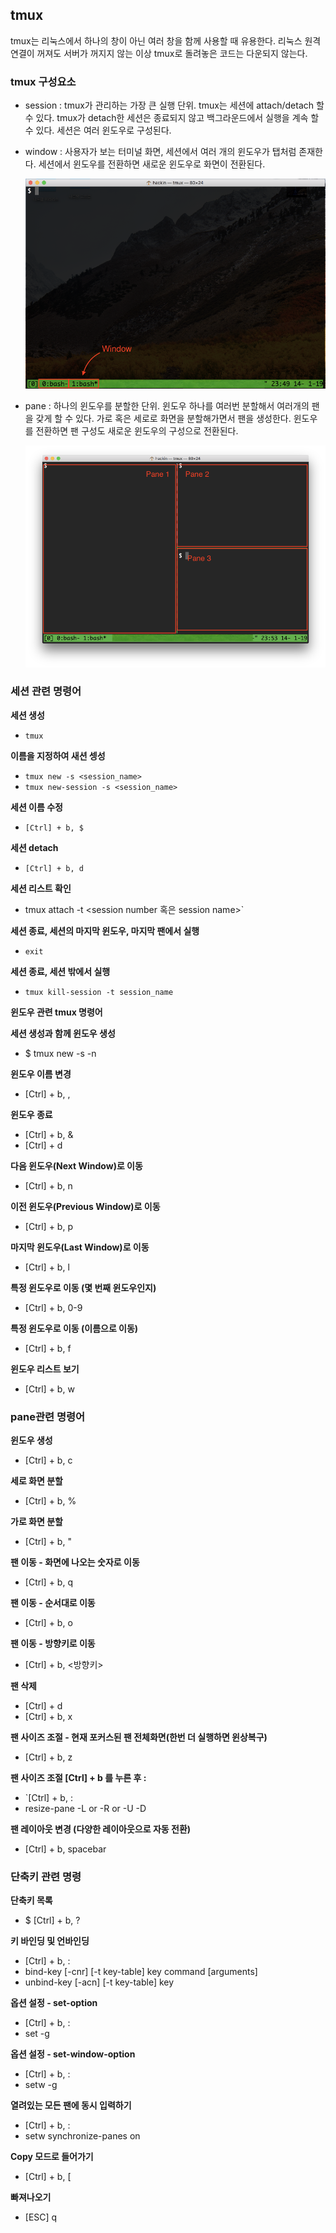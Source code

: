 ## tmux

tmux는 리눅스에서 하나의 창이 아닌 여러 창을 함께 사용할 때 유용한다. 리눅스 원격 연결이 꺼져도 서버가 꺼지지 않는 이상 tmux로 돌려놓은 코드는 다운되지 않는다.



### tmux 구성요소

- session : tmux가 관리하는 가장 큰 실행 단위. tmux는 세션에 attach/detach 할 수 있다. tmux가 detach한 세션은 종료되지 않고 백그라운드에서 실행을 계속 할 수 있다. 세션은 여러 윈도우로 구성된다.

- window : 사용자가 보는 터미널 화면, 세션에서 여러 개의 윈도우가 탭처럼 존재한다. 세션에서 윈도우를 전환하면 새로운 윈도우로 화면이 전환된다.

  ![tmux_window](./img/tmux_01.png)

- pane : 하나의 윈도우를 분할한 단위. 윈도우 하나를 여러번 분할해서 여러개의 팬을 갖게 할 수 있다. 가로 혹은 세로로 화면을 분할해가면서 팬을 생성한다. 윈도우를 전환하면 팬 구성도 새로운 윈도우의 구성으로 전환된다.

  ![tmux_pane](./img/tmux_02.png)



### 세션 관련 명령어

**세션 생성**
- `tmux`

**이름을 지정하여 새션 셍성**
- `tmux new -s <session_name>`
- `tmux new-session -s <session_name>`

**세션 이름 수정**
- `[Ctrl] + b, $`

**세션 detach**
- `[Ctrl] + b, d`

**세션 리스트 확인**
- tmux attach -t <session number 혹은 session name>`

**세션 종료, 세션의 마지막 윈도우, 마지막 팬에서 실행**
- `exit`

**세션 종료, 세션 밖에서 실행**

- `tmux kill-session -t session_name`



**윈도우 관련 tmux 명령어**

**세션 생성과 함께 윈도우 생성**

- $ tmux new -s <session-name> -n <window-name>

**윈도우 이름 변경**

- [Ctrl] + b, ,

**윈도우 종료**

- [Ctrl] + b, &
- [Ctrl] + d

**다음 윈도우(Next Window)로 이동**

- [Ctrl] + b, n

**이전 윈도우(Previous Window)로 이동**

- [Ctrl] + b, p

**마지막 윈도우(Last Window)로 이동**

- [Ctrl] + b, l

**특정 윈도우로 이동 (몇 번째 윈도우인지)**

- [Ctrl] + b, 0-9

**특정 윈도우로 이동 (이름으로 이동)**

- [Ctrl] + b, f

**윈도우 리스트 보기**

- [Ctrl] + b, w



### pane관련 명령어

**윈도우 생성**

- [Ctrl] + b, c

**세로 화면 분할**

- [Ctrl] + b, %

**가로 화면 분할**

- [Ctrl] + b, "

**팬 이동 - 화면에 나오는 숫자로 이동**

- [Ctrl] + b, q

**팬 이동 - 순서대로 이동**

- [Ctrl] + b, o

**팬 이동 - 방향키로 이동**

- [Ctrl] + b, <방향키>

**팬 삭제**

- [Ctrl] + d
- [Ctrl] + b, x

**팬 사이즈 조절 - 현재 포커스된 팬 전체화면(한번 더 실행하면 윈상복구)**

- [Ctrl] + b, z

**팬 사이즈 조절 [Ctrl] + b 를 누른 후 :**

- `[Ctrl] + b, :
- resize-pane -L <Size> or -R <Size> or -U <Size> -D <Size>

**팬 레이아웃 변경 (다양한 레이아웃으로 자동 전환)**

- [Ctrl] + b, spacebar



### 단축키 관련 명령

**단축키 목록**

- $ [Ctrl] + b, ?

**키 바인딩 및 언바인딩**

- [Ctrl] + b, :
- bind-key [-cnr] [-t key-table] key command [arguments]
- unbind-key [-acn] [-t key-table] key

**옵션 설정 - set-option**

- [Ctrl] + b, :
- set -g

**옵션 설정 - set-window-option**

- [Ctrl] + b, :
- setw -g

**열려있는 모든 팬에 동시 입력하기**

- [Ctrl] + b, :
- setw synchronize-panes on

**Copy 모드로 들어가기**

- [Ctrl] + b, [

**빠져나오기**

- [ESC]
  q